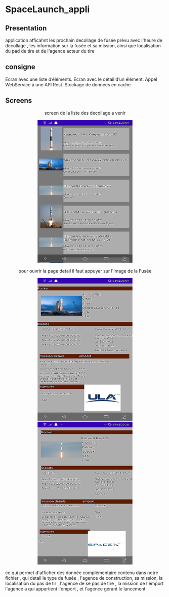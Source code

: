 # SpaceLaunch_appli

## Presentation
application afficahnt les prochain decollage de fusée prévu avec l'heure de decollage , les information sur la fusée et sa mission, ainsi que
localisation du pad de tire et de l'agence acteur du tire

## consigne 
Ecran avec une liste d’éléments.
Ecran avec le détail d’un élément.
Appel WebService à une API Rest.
Stockage de données en cache
## Screens
<p align="center">
  screen de la liste des decollage a venir
  </p>
  <p align="center">
<img src="screenAppli/Screenshot_20200517-200949025.jpg" width="300" height="450" />  </p>
<p align="center">pour ouvrir la page detail il faut appuyer sur l'image de la Fusée</p>
 <p align="center">
<img src="screenAppli/Screenshot_20200517-200956885.jpg" width="300" height="450" />
<img src="screenAppli/Screenshot_20200517-202830011.jpg" width="300" height="450" />
</p>
ce qui permet d'afficher des donnée complémentaire contenu dans notre fichier , qui detail le type de fusée , l'agence de construction, sa mission, la localisation du pas de tir , l'agence de se pas de tire , la mission de l'emport l'agence a qui appartient l'emport , et l'agence gérant le lancement 
